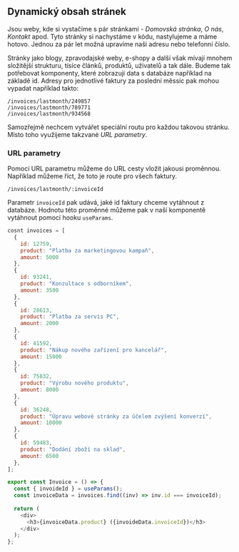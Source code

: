## Dynamický obsah stránek

Jsou weby, kde si vystačíme s pár stránkami - _Domovská stránka_, _O nás_, _Kontakt_ apod. Tyto stránky si nachystáme v kódu, nastylujeme a máme hotovo. Jednou za pár let možná upravíme naši adresu nebo telefonní číslo.

Stránky jako blogy, zpravodajské weby, e-shopy a další však mívají mnohem složitější strukturu, tísíce článků, produktů, uživatelů a tak dále. Budeme tak potřebovat komponenty, které zobrazují data s databáze například na základě id. Adresy pro jednotlivé faktury za poslední měssíc pak mohou vypadat například takto:

```
/invoices/lastmonth/249857
/invoices/lastmonth/789771
/invoices/lastmonth/934568
```

Samozřejmě nechcem vytvářet speciální routu pro každou takovou stránku. Místo toho využijeme takzvané _URL parametry_.

### URL parametry

Pomocí URL parametru můžeme do URL cesty vložit jakousi proměnnou. Například můžeme říct, že toto je route pro všech faktury.

```
/invoices/lastmonth/:invoiceId
```

Parametr `invoiceId` pak udává, jaké id faktury chceme vytáhnout z databáze. Hodnotu této proměnné můžeme pak v naší komponentě vytáhnout pomocí hooku `useParams`.

```js
cosnt invoices = [
  {
    id: 12759,
    product: "Platba za marketingovou kampaň",
    amount: 5000
  },
  {
    id: 93241,
    product: "Konzultace s odborníkem",
    amount: 3500
  },
  {
    id: 28613,
    product: "Platba za servis PC",
    amount: 2000
  },
  {
    id: 41592,
    product: "Nákup nového zařízení pro kancelář",
    amount: 15000
  },
  {
    id: 75832,
    product: "Výrobu nového produktu",
    amount: 8000
  },
  {
    id: 36248,
    product: "Úpravu webové stránky za účelem zvýšení konverzí",
    amount: 10000
  },
  {
    id: 59483,
    product: "Dodání zboží na sklad",
    amount: 6500
  },
];

export const Invoice = () => {
  const { invoideId } = useParams();
  const invoiceData = invoices.find((inv) => inv.id === invoiceId);
  
  return (
    <div>
      <h3>{invoiceData.product} ({invoideData.invoiceId})</h3>
    </div>
  );
};
```
